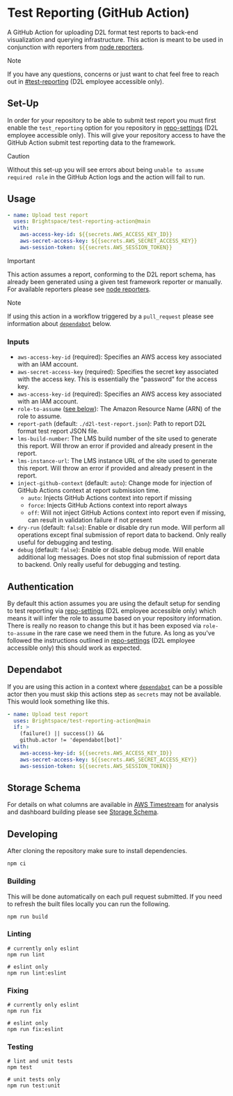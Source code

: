 # Test Reporting (GitHub Action)

A GitHub Action for uploading D2L format test reports to back-end visualization
and querying infrastructure. This action is meant to be used in conjunction with
reporters from [node reporters].

> [!NOTE]
> If you have any questions, concerns or just want to chat feel free to reach
> out in [#test-reporting] (D2L employee accessible only).

## Set-Up

In order for your repository to be able to submit test report you must first
enable the `test_reporting` option for you repository in [repo-settings] (D2L
employee accessible only). This will give your repository access to have the
GitHub Action submit test reporting data to the framework.

> [!CAUTION]
> Without this set-up you will see errors about being `unable to assume required
> role` in the GitHub Action logs and the action will fail to run.

## Usage

```yml
- name: Upload test report
  uses: Brightspace/test-reporting-action@main
  with:
    aws-access-key-id: ${{secrets.AWS_ACCESS_KEY_ID}}
    aws-secret-access-key: ${{secrets.AWS_SECRET_ACCESS_KEY}}
    aws-session-token: ${{secrets.AWS_SESSION_TOKEN}}
```

> [!IMPORTANT]
> This action assumes a report, conforming to the D2L report schema, has already
> been generated using a given test framework reporter or manually. For
> available reporters please see [node reporters].

> [!NOTE]
> If using this action in a workflow triggered by a `pull_request` please see
> information about [`dependabot`](#dependabot) below.

### Inputs

* `aws-access-key-id` (required): Specifies an AWS access key associated with an
  IAM account.
* `aws-secret-access-key` (required): Specifies the secret key associated with
  the access key. This is essentially the "password" for the access key.
* `aws-access-key-id` (required): Specifies an AWS access key associated with an
  IAM account.
* `role-to-assume` ([see below]): The Amazon Resource Name (ARN) of the role to
  assume.
* `report-path` (default: `./d2l-test-report.json`): Path to report D2L format
  test report JSON file.
* `lms-build-number`: The LMS build number of the site used to generate this
  report. Will throw an error if provided and already present in the report.
* `lms-instance-url`: The LMS instance URL of the site used to generate this
  report. Will throw an error if provided and already present in the report.
* `inject-github-context` (default: `auto`): Change mode for injection of GitHub
  Actions context at report submission time.
  * `auto`: Injects GitHub Actions context into report if missing
  * `force`: Injects GitHub Actions context into report always
  * `off`: Will not inject GitHub Actions context into report even if missing,
    can result in validation failure if not present
* `dry-run` (default: `false`): Enable or disable dry run mode. Will perform all
  operations except final submission of report data to backend. Only really
  useful for debugging and testing.
* `debug` (default: `false`): Enable or disable debug mode. Will enable
  additional log messages. Does not stop final submission of report data to
  backend. Only really useful for debugging and testing.

## Authentication

By default this action assumes you are using the default setup for sending to
test reporting via [repo-settings] (D2L employee accessible only) which means it
will infer the role to assume based on your repository information. There is
really no reason to change this but it has been exposed via `role-to-assume` in
the rare case we need them in the future. As long as you've followed the
instructions outlined in [repo-settings] (D2L employee accessible only) this
should work as expected.

## Dependabot

If you are using this action in a context where [`dependabot`] can be a possible
actor then you must skip this actions step as `secrets` may not be available.
This would look something like this.

```yml
- name: Upload test report
  uses: Brightspace/test-reporting-action@main
  if: >
    (failure() || success()) &&
    github.actor != 'dependabot[bot]'
  with:
    aws-access-key-id: ${{secrets.AWS_ACCESS_KEY_ID}}
    aws-secret-access-key: ${{secrets.AWS_SECRET_ACCESS_KEY}}
    aws-session-token: ${{secrets.AWS_SESSION_TOKEN}}
```

## Storage Schema

For details on what columns are available in [AWS Timestream] for analysis and
dashboard building please see [Storage Schema](./docs/storage-schema.md).

## Developing

After cloning the repository make sure to install dependencies.

```console
npm ci
```

### Building

This will be done automatically on each pull request submitted. If you need to
refresh the built files locally you can run the following.

```console
npm run build
```

### Linting

```console
# currently only eslint
npm run lint

# eslint only
npm run lint:eslint
```

### Fixing

```console
# currently only eslint
npm run fix

# eslint only
npm run fix:eslint
```

### Testing

```console
# lint and unit tests
npm test

# unit tests only
npm run test:unit
```

<!-- links -->
[repo-settings]: https://github.com/Brightspace/repo-settings/blob/-/docs/test-reporting.md
[node reporters]: https://github.com/Brightspace/test-reporting-node?tab=readme-ov-file#reporters
[AWS Timestream]: https://aws.amazon.com/timestream
[see below]: #authentication
[#test-reporting]: https://d2l.slack.com/archives/C05MMC7H7EK
[`dependabot`]: https://docs.github.com/en/code-security/getting-started/dependabot-quickstart-guide
